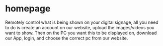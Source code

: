 # homepage

Remotely control what is being shown on your digital signage,
all you need to do is create an account on our website, upload the images/videos you want to show.
Then on the PC you want this to be displayed on, download our App, login, and choose the correct pc from our website.
